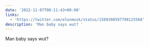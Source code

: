 ```yaml
---
date: '2022-11-07T08:11:43+00:00'
links:
  - 'https://twitter.com/elonmusk/status/1589390597798125568'
description: 'Man baby says wut? '
---
```

Man baby says wut? 
